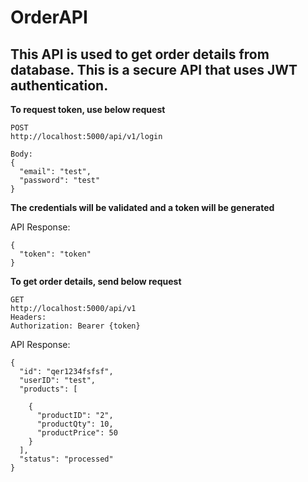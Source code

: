 # OrderAPI

## This API is used to get order details from database. This is a secure API that uses JWT authentication.

**To request token, use below request**

```
POST
http://localhost:5000/api/v1/login

Body:
{
  "email": "test",
  "password": "test"
}

```

**The credentials will be validated and a token will be generated**

API Response:
```
{
  "token": "token"
}
```


**To get order details, send below request**

```
GET
http://localhost:5000/api/v1
Headers:
Authorization: Bearer {token}
```

API Response:
```
{
  "id": "qer1234fsfsf",
  "userID": "test",
  "products": [

	{
      "productID": "2",
      "productQty": 10,
      "productPrice": 50
    }
  ],
  "status": "processed"
}
```
